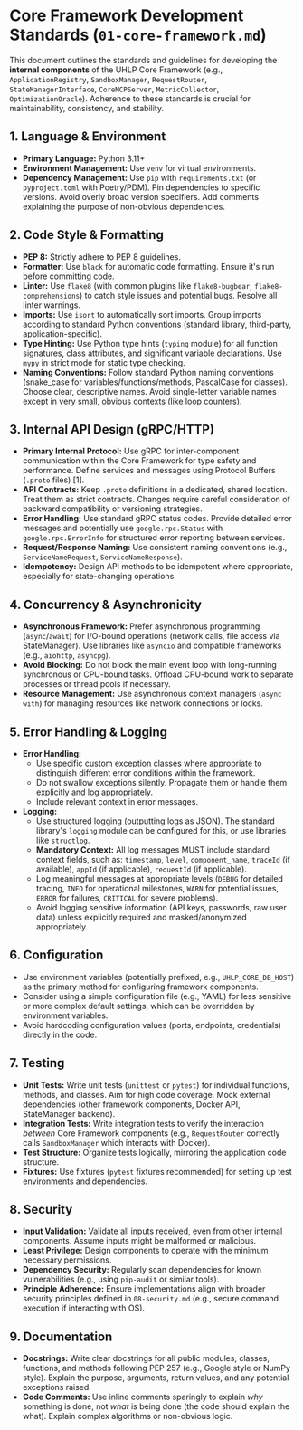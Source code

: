 # Core Framework Development Standards (`01-core-framework.md`)

This document outlines the standards and guidelines for developing the **internal components** of the UHLP Core Framework (e.g., `ApplicationRegistry`, `SandboxManager`, `RequestRouter`, `StateManagerInterface`, `CoreMCPServer`, `MetricCollector`, `OptimizationOracle`). Adherence to these standards is crucial for maintainability, consistency, and stability.

## 1. Language & Environment

*   **Primary Language:** Python 3.11+
*   **Environment Management:** Use `venv` for virtual environments.
*   **Dependency Management:** Use `pip` with `requirements.txt` (or `pyproject.toml` with Poetry/PDM). Pin dependencies to specific versions. Avoid overly broad version specifiers. Add comments explaining the purpose of non-obvious dependencies.

## 2. Code Style & Formatting

*   **PEP 8:** Strictly adhere to PEP 8 guidelines.
*   **Formatter:** Use `black` for automatic code formatting. Ensure it's run before committing code.
*   **Linter:** Use `flake8` (with common plugins like `flake8-bugbear`, `flake8-comprehensions`) to catch style issues and potential bugs. Resolve all linter warnings.
*   **Imports:** Use `isort` to automatically sort imports. Group imports according to standard Python conventions (standard library, third-party, application-specific).
*   **Type Hinting:** Use Python type hints (`typing` module) for all function signatures, class attributes, and significant variable declarations. Use `mypy` in strict mode for static type checking.
*   **Naming Conventions:** Follow standard Python naming conventions (snake_case for variables/functions/methods, PascalCase for classes). Choose clear, descriptive names. Avoid single-letter variable names except in very small, obvious contexts (like loop counters).

## 3. Internal API Design (gRPC/HTTP)

*   **Primary Internal Protocol:** Use gRPC for inter-component communication within the Core Framework for type safety and performance. Define services and messages using Protocol Buffers (`.proto` files) [1].
*   **API Contracts:** Keep `.proto` definitions in a dedicated, shared location. Treat them as strict contracts. Changes require careful consideration of backward compatibility or versioning strategies.
*   **Error Handling:** Use standard gRPC status codes. Provide detailed error messages and potentially use `google.rpc.Status` with `google.rpc.ErrorInfo` for structured error reporting between services.
*   **Request/Response Naming:** Use consistent naming conventions (e.g., `ServiceNameRequest`, `ServiceNameResponse`).
*   **Idempotency:** Design API methods to be idempotent where appropriate, especially for state-changing operations.

## 4. Concurrency & Asynchronicity

*   **Asynchronous Framework:** Prefer asynchronous programming (`async`/`await`) for I/O-bound operations (network calls, file access via StateManager). Use libraries like `asyncio` and compatible frameworks (e.g., `aiohttp`, `asyncpg`).
*   **Avoid Blocking:** Do not block the main event loop with long-running synchronous or CPU-bound tasks. Offload CPU-bound work to separate processes or thread pools if necessary.
*   **Resource Management:** Use asynchronous context managers (`async with`) for managing resources like network connections or locks.

## 5. Error Handling & Logging

*   **Error Handling:**
    *   Use specific custom exception classes where appropriate to distinguish different error conditions within the framework.
    *   Do not swallow exceptions silently. Propagate them or handle them explicitly and log appropriately.
    *   Include relevant context in error messages.
*   **Logging:**
    *   Use structured logging (outputting logs as JSON). The standard library's `logging` module can be configured for this, or use libraries like `structlog`.
    *   **Mandatory Context:** All log messages MUST include standard context fields, such as: `timestamp`, `level`, `component_name`, `traceId` (if available), `appId` (if applicable), `requestId` (if applicable).
    *   Log meaningful messages at appropriate levels (`DEBUG` for detailed tracing, `INFO` for operational milestones, `WARN` for potential issues, `ERROR` for failures, `CRITICAL` for severe problems).
    *   Avoid logging sensitive information (API keys, passwords, raw user data) unless explicitly required and masked/anonymized appropriately.

## 6. Configuration

*   Use environment variables (potentially prefixed, e.g., `UHLP_CORE_DB_HOST`) as the primary method for configuring framework components.
*   Consider using a simple configuration file (e.g., YAML) for less sensitive or more complex default settings, which can be overridden by environment variables.
*   Avoid hardcoding configuration values (ports, endpoints, credentials) directly in the code.

## 7. Testing

*   **Unit Tests:** Write unit tests (`unittest` or `pytest`) for individual functions, methods, and classes. Aim for high code coverage. Mock external dependencies (other framework components, Docker API, StateManager backend).
*   **Integration Tests:** Write integration tests to verify the interaction *between* Core Framework components (e.g., `RequestRouter` correctly calls `SandboxManager` which interacts with Docker).
*   **Test Structure:** Organize tests logically, mirroring the application code structure.
*   **Fixtures:** Use fixtures (`pytest` fixtures recommended) for setting up test environments and dependencies.

## 8. Security

*   **Input Validation:** Validate all inputs received, even from other internal components. Assume inputs might be malformed or malicious.
*   **Least Privilege:** Design components to operate with the minimum necessary permissions.
*   **Dependency Security:** Regularly scan dependencies for known vulnerabilities (e.g., using `pip-audit` or similar tools).
*   **Principle Adherence:** Ensure implementations align with broader security principles defined in `08-security.md` (e.g., secure command execution if interacting with OS).

## 9. Documentation

*   **Docstrings:** Write clear docstrings for all public modules, classes, functions, and methods following PEP 257 (e.g., Google style or NumPy style). Explain the purpose, arguments, return values, and any potential exceptions raised.
*   **Code Comments:** Use inline comments sparingly to explain *why* something is done, not *what* is being done (the code should explain the what). Explain complex algorithms or non-obvious logic.